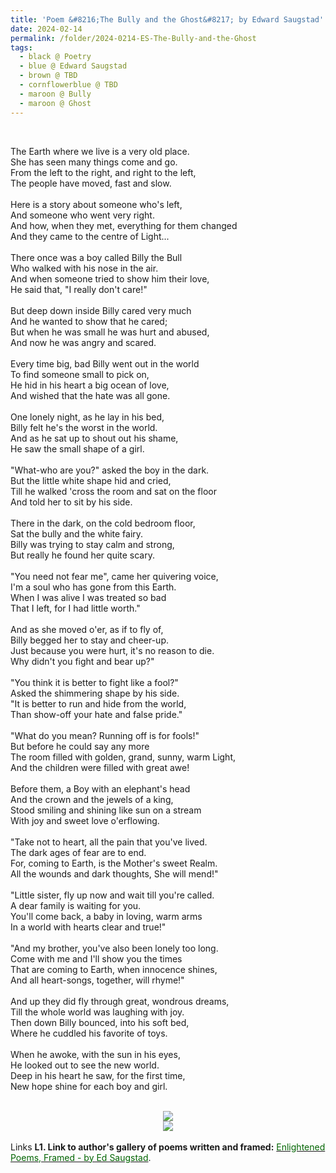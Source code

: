 ```yaml
---
title: 'Poem &#8216;The Bully and the Ghost&#8217; by Edward Saugstad'
date: 2024-02-14
permalink: /folder/2024-0214-ES-The-Bully-and-the-Ghost
tags:
  - black @ Poetry
  - blue @ Edward Saugstad
  - brown @ TBD
  - cornflowerblue @ TBD
  - maroon @ Bully
  - maroon @ Ghost
---
```


<br>

<p>
The Earth where we live is a very old place.<br>
She has seen many things come and go.<br>
From the left to the right, and right to the left,<br>
The people have moved, fast and slow.<br>
<br>
Here is a story about someone who's left,<br>
And someone who went very right.<br>
And how, when they met, everything for them changed<br>
And they came to the centre of Light...<br>
<br>
There once was a boy called Billy the Bull<br>
Who walked with his nose in the air.<br>
And when someone tried to show him their love,<br>
He said that, "I really don't care!"<br>
<br>
But deep down inside Billy cared very much<br>
And he wanted to show that he cared;<br>
But when he was small he was hurt and abused,<br>
And now he was angry and scared.<br>
<br>
Every time big, bad Billy went out in the world<br>
To find someone small to pick on,<br>
He hid in his heart a big ocean of love,<br>
And wished that the hate was all gone.<br>
<br>
One lonely night, as he lay in his bed,<br>
Billy felt he's the worst in the world.<br>
And as he sat up to shout out his shame,<br>
He saw the small shape of a girl.<br>
<br>
"What-who are you?" asked the boy in the dark.<br>
But the little white shape hid and cried,<br>
Till he walked 'cross the room and sat on the floor<br>
And told her to sit by his side.<br>
<br>
There in the dark, on the cold bedroom floor,<br>
Sat the bully and the white fairy.<br>
Billy was trying to stay calm and strong,<br>
But really he found her quite scary.<br>
<br>
"You need not fear me", came her quivering voice,<br>
I'm a soul who has gone from this Earth.<br>
When I was alive I was treated so bad<br>
That I left, for I had little worth."<br>
<br>
And as she moved o'er, as if to fly of,<br>
Billy begged her to stay and cheer-up.<br>
Just because you were hurt, it's no reason to die.<br>
Why didn't you fight and bear up?"<br>
<br>
"You think it is better to fight like a fool?"<br>
Asked the shimmering shape by his side.<br>
"It is better to run and hide from the world,<br>
Than show-off your hate and false pride."<br>
<br>
"What do you mean? Running off is for fools!"<br>
But before he could say any more<br>
The room filled with golden, grand, sunny, warm Light,<br>
And the children were filled with great awe!<br>
<br>
Before them, a Boy with an elephant's head<br>
And the crown and the jewels of a king,<br>
Stood smiling and shining like sun on a stream<br>
With joy and sweet love o'erflowing.<br>
<br>
"Take not to heart, all the pain that you've lived.<br>
The dark ages of fear are to end.<br>
For, coming to Earth, is the Mother's sweet Realm.<br>
All the wounds and dark thoughts, She will mend!"<br>
<br>
"Little sister, fly up now and wait till you're called.<br> 
A dear family is waiting for you.<br>
You'll come back, a baby in loving, warm arms<br>
In a world with hearts clear and true!"<br>
<br>
"And my brother, you've also been lonely too long.<br>
Come with me and I'll show you the times<br>
That are coming to Earth, when innocence shines,<br>
And all heart-songs, together, will rhyme!"<br>
<br>
And up they did fly through great, wondrous dreams,<br>
Till the whole world was laughing with joy.<br>
Then down Billy bounced, into his soft bed,<br>
Where he cuddled his favorite of toys.<br>
<br>
When he awoke, with the sun in his eyes,<br>
He looked out to see the new world.<br>
Deep in his heart he saw, for the first time,<br>
New hope shine for each boy and girl.<br>
</p>

<br>

<div style="text-align: center"><img src="/images/Poem_'The_Bully_and_the_Ghost'_by_Edward_Saugstad_(Page_1_of_2).jpg" /></div>

<div style="text-align: center"><img src="/images/Poem_'The_Bully_and_the_Ghost'_by_Edward_Saugstad_(Page_2_of_2).jpg" /></div>

<br>

<wave-list>
<list-title color="DarkSeaGreen" width="25">Links</list-title>
  <list-item color="BlanchedAlmond"  width="285"><b> L1. Link to author's gallery of poems written and framed:</b> <a href="https://imageevent.com/sahaja/art/enlightenedpoemsframedbyedsaugstad"><font color="DarkGreen">Enlightened Poems, Framed - by Ed Saugstad</font></a>. </list-item>
</wave-list>
